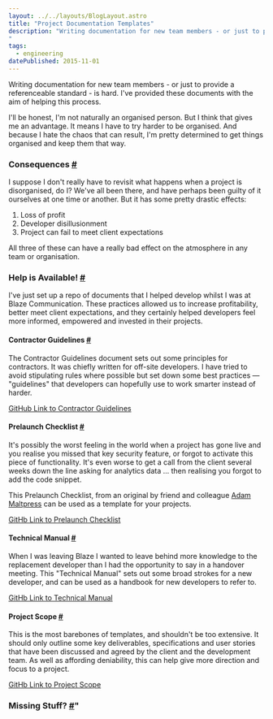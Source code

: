 ```yaml
---
layout: ../../layouts/BlogLayout.astro
title: "Project Documentation Templates"
description: "Writing documentation for new team members - or just to provide a referenceable standard - is hard. I've provided these documents with the aim of helping this process.
"
tags: 
  - engineering
datePublished: 2015-11-01
---
```

Writing documentation for new team members - or just to provide a referenceable standard - is hard. I've provided these documents with the aim of helping this process.

I'll be honest, I'm not naturally an organised person. But I think that gives me an advantage. It means I have to try harder to be organised. And because I hate the chaos that can result, I'm pretty determined to get things organised and keep them that way.

### Consequences [#](https://deliciousreverie.co.uk/posts/project-documentation-template/#consequences)

I suppose I don't really have to revisit what happens when a project is disorganised, do I? We've all been there, and have perhaps been guilty of it ourselves at one time or another. But it has some pretty drastic effects:

1.  Loss of profit
2.  Developer disillusionment
3.  Project can fail to meet client expectations

All three of these can have a really bad effect on the atmosphere in any team or organisation.

### Help is Available! [#](https://deliciousreverie.co.uk/posts/project-documentation-template/#help-is-available!)

I've just set up a repo of documents that I helped develop whilst I was at Blaze Communication. These practices allowed us to increase profitability, better meet client expectations, and they certainly helped developers feel more informed, empowered and invested in their projects.

#### Contractor Guidelines [#](https://deliciousreverie.co.uk/posts/project-documentation-template/#contractor-guidelines)

The Contractor Guidelines document sets out some principles for contractors. It was chiefly written for off-site developers. I have tried to avoid stipulating rules where possible but set down some best practices — "guidelines" that developers can hopefully use to work smarter instead of harder.

[GitHub Link to Contractor Guidelines](https://github.com/endymion1818/team-documentation/blob/master/contractor-guidelines.md)

#### Prelaunch Checklist [#](https://deliciousreverie.co.uk/posts/project-documentation-template/#prelaunch-checklist)

It's possibly the worst feeling in the world when a project has gone live and you realise you missed that key security feature, or forgot to activate this piece of functionality. It's even worse to get a call from the client several weeks down the line asking for analytics data ... then realising you forgot to add the code snippet.

This Prelaunch Checklist, from an original by friend and colleague [Adam Maltpress](https://maltpress.co.uk/) can be used as a template for your projects.

[GitHb Link to Prelaunch Checklist](https://github.com/endymion1818/team-documentation/blob/master/prelaunch-checklist.md)

#### Technical Manual [#](https://deliciousreverie.co.uk/posts/project-documentation-template/#technical-manual)

When I was leaving Blaze I wanted to leave behind more knowledge to the replacement developer than I had the opportunity to say in a handover meeting. This "Technical Manual" sets out some broad strokes for a new developer, and can be used as a handbook for new developers to refer to.

[GitHb Link to Technical Manual](https://github.com/endymion1818/team-documentation/blob/master/technicalmanual.md)

#### Project Scope [#](https://deliciousreverie.co.uk/posts/project-documentation-template/#project-scope)

This is the most barebones of templates, and shouldn't be too extensive. It should only outline some key deliverables, specifications and user stories that have been discussed and agreed by the client and the development team. As well as affording deniability, this can help give more direction and focus to a project.

[GitHb Link to Project Scope](https://github.com/endymion1818/team-documentation/blob/master/projectscope.md)

### Missing Stuff? [#](https://deliciousreverie.co.uk/posts/project-documentation-template/#missing-stuff)"